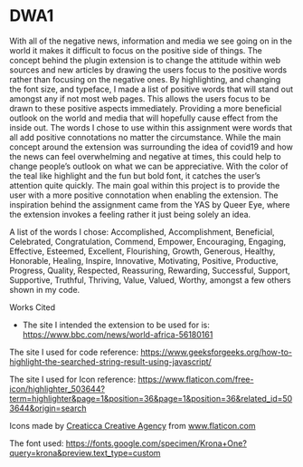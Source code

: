 # DWA1
With all of the negative news, information and media we see going on in the world it makes it difficult to focus on the 
positive side of things. The concept behind the plugin extension is to change the attitude within web sources and new 
articles by drawing the users focus to the positive words rather than focusing on the negative ones. By highlighting, 
and changing the font size, and typeface, I made a list of positive words that will stand out amongst any if not most 
web pages. This allows the users focus to be drawn to these positive aspects immediately. Providing a more beneficial 
outlook on the world and media that will hopefully cause effect from the inside out. The words I chose to use within this 
assignment were words that all add positive connotations no matter the circumstance. While the main concept around the 
extension was surrounding the idea of covid19 and how the news can feel overwhelming and negative at times, this could help 
to change people’s outlook on what we can be appreciative. With the color of the teal like highlight and the fun but bold font, 
it catches the user’s attention quite quickly. The main goal within this project is to provide the user with a more positive 
connotation when enabling the extension. The inspiration behind the assignment came from the YAS by Queer Eye, where the 
extension invokes a feeling rather it just being solely an idea.

A list of the words I chose:
Accomplished, Accomplishment, Beneficial, Celebrated, Congratulation, Commend, Empower, Encouraging, Engaging, 
Effective, Esteemed, Excellent, Flourishing, Growth, Generous, Healthy, Honorable, Healing, Inspire, Innovative, 
Motivating, Positive, Productive, Progress, Quality, Respected, Reassuring, Rewarding, Successful, Support, Supportive, 
Truthful, Thriving, Value, Valued, Worthy, amongst a few others shown in my code.

Works Cited

*  The site I intended the extension to be used for is:
https://www.bbc.com/news/world-africa-56180161 

The site I used for code reference:
https://www.geeksforgeeks.org/how-to-highlight-the-searched-string-result-using-javascript/ 

The site I used for Icon reference:
https://www.flaticon.com/free-icon/highlighter_503644?term=highlighter&page=1&position=36&page=1&position=36&related_id=503644&origin=search 

<div>Icons made by <a href="https://www.flaticon.com/authors/creaticca-creative-agency" title="Creaticca Creative Agency">Creaticca Creative Agency</a> from <a href="https://www.flaticon.com/" title="Flaticon">www.flaticon.com</a></div>

The font used: 
https://fonts.google.com/specimen/Krona+One?query=krona&preview.text_type=custom 
